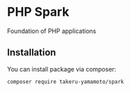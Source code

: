 # PHP Spark

Foundation of PHP applications

## Installation

You can install package via composer:

```
composer require takeru-yamamoto/spark
```
